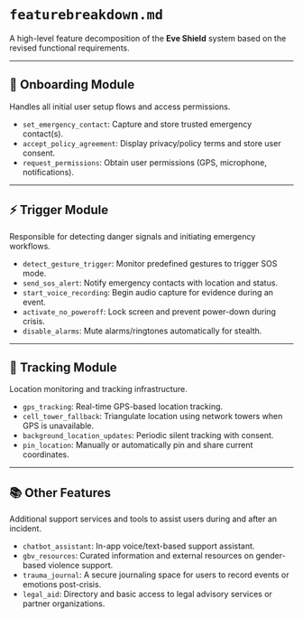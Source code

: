 # `featurebreakdown.md`

A high-level feature decomposition of the **Eve Shield** system based on the revised functional requirements.

---

## 🧭 Onboarding Module

Handles all initial user setup flows and access permissions.

- `set_emergency_contact`: Capture and store trusted emergency contact(s).
- `accept_policy_agreement`: Display privacy/policy terms and store user consent.
- `request_permissions`: Obtain user permissions (GPS, microphone, notifications).

---

## ⚡ Trigger Module

Responsible for detecting danger signals and initiating emergency workflows.

- `detect_gesture_trigger`: Monitor predefined gestures to trigger SOS mode.
- `send_sos_alert`: Notify emergency contacts with location and status.
- `start_voice_recording`: Begin audio capture for evidence during an event.
- `activate_no_poweroff`: Lock screen and prevent power-down during crisis.
- `disable_alarms`: Mute alarms/ringtones automatically for stealth.

---

## 📍 Tracking Module

Location monitoring and tracking infrastructure.

- `gps_tracking`: Real-time GPS-based location tracking.
- `cell_tower_fallback`: Triangulate location using network towers when GPS is unavailable.
- `background_location_updates`: Periodic silent tracking with consent.
- `pin_location`: Manually or automatically pin and share current coordinates.

---

## 📚 Other Features

Additional support services and tools to assist users during and after an incident.

- `chatbot_assistant`: In-app voice/text-based support assistant.
- `gbv_resources`: Curated information and external resources on gender-based violence support.
- `trauma_journal`: A secure journaling space for users to record events or emotions post-crisis.
- `legal_aid`: Directory and basic access to legal advisory services or partner organizations.
